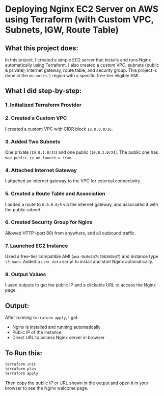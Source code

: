 #  Deploying Nginx EC2 Server on AWS using Terraform (with Custom VPC, Subnets, IGW, Route Table)

## What this project does:

In this project, I created a simple EC2 server that installs and runs Nginx automatically using Terraform. I also created a custom VPC, subnets (public & private), internet gateway, route table, and security group. This project is done in the `eu-north-1` region with a specific free-tier eligible AMI.

## What I did step-by-step:

### 1. **Initialized Terraform Provider**

### 2. **Created a Custom VPC**

I created a custom VPC with CIDR block `10.0.0.0/16`.

### 3. **Added Two Subnets**

One private (`10.0.1.0/24`) and one public (`10.0.2.0/24`). The public one has `map_public_ip_on_launch = true`.

### 4. **Attached Internet Gateway**

I attached an internet gateway to the VPC for external connectivity.

### 5. **Created a Route Table and Association**

I added a route to `0.0.0.0/0` via the internet gateway, and associated it with the public subnet.

### 6. **Created Security Group for Nginx**

Allowed HTTP (port 80) from anywhere, and all outbound traffic.

### 7. **Launched EC2 Instance**

Used a free-tier compatible AMI (`ami-0c0e147c706360bd7`) and instance type `t3.nano`. Added a `user_data` script to install and start Nginx automatically.

### 8. **Output Values**

I used outputs to get the public IP and a clickable URL to access the Nginx page.


## Output:

After running `terraform apply`, I got:

* Nginx is installed and running automatically
* Public IP of the instance
* Direct URL to access Nginx server in browser

##  To Run this:

```bash
terraform init
terraform plan
terraform apply
```

Then copy the public IP or URL shown in the output and open it in your browser to see the Nginx welcome page.


